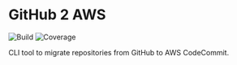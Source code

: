 GitHub 2 AWS
============

![Build](https://travis-ci.org/humanmade/github2aws.svg) ![Coverage](https://coveralls.io/repos/github/humanmade/github2aws/badge.svg?branch=master)

CLI tool to migrate repositories from GitHub to AWS CodeCommit.
